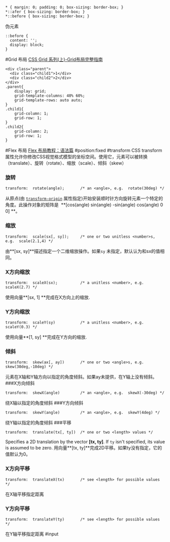 ```
* { margin: 0; padding: 0; box-sizing: border-box; }
*::afer { box-sizing: border-box; }
*::before { box-sizing: border-box; }
```
伪元素
```
::before {
  content: '';
  display: block;
}
```
#Grid 布局
[CSS Grid 系列(上)-Grid布局完整指南](https://zhuanlan.zhihu.com/p/33030746)
```
<div class="parent">
  <div class="child1">1</div>
  <div class="child2">2</div>
</div>
.parent{
    display: grid;
    grid-template-columns: 40% 60%;
    grid-template-rows: auto auto;
}
.child1{
    grid-column: 1;
    grid-row: 1;
}
.child2{
    grid-column: 2;
    grid-row: 1;
}
```
#Flex 布局
[Flex 布局教程：语法篇](http://www.ruanyifeng.com/blog/2015/07/flex-grammar.html)
#position:fixed
#transform
CSS transform 属性允许你修改CSS视觉格式模型的坐标空间。使用它，元素可以被转换（translate）、旋转（rotate）、缩放（scale）、倾斜（skew）
### 旋转
```
transform:  rotate(angle);       /* an <angle>, e.g.  rotate(30deg) */
```
从原点(由 [`transform-origin`](https://developer.mozilla.org/zh-CN/docs/Web/CSS/transform-origin "transform-origin CSS属性让你更改一个元素变形的原点。") 属性指定)开始安装顺时针方向旋转元素一个特定的角度。此操作对象的矩阵是  **[cos(angle) sin(angle) -sin(angle) cos(angle) 0 0] **。
### 缩放
```
transform:  scale(sx[, sy]);     /* one or two unitless <number>s, e.g.  scale(2.1,4) */
```
由**[sx, sy]**描述指定一个二维缩放操作。如果`sy` 未指定，默认认为和sx的值相同。
### X方向缩放
```
transform:  scaleX(sx);          /* a unitless <number>, e.g.  scaleX(2.7) */
```
使用向量**[sx, 1] **完成在X方向上的缩放.
### Y方向缩放
```
transform:  scaleY(sy)           /* a unitless <number>, e.g.  scaleY(0.3) */
```
使用向量**[1, sy] **完成在Y方向的缩放.
### 倾斜
```
transform:  skew(ax[, ay])       /* one or two <angle>s, e.g.  skew(30deg,-10deg) */
```
元素在X轴和Y轴方向以指定的角度倾斜。如果ay未提供，在Y轴上没有倾斜。
###X方向倾斜
```
transform:  skewX(angle)         /* an <angle>, e.g.  skewX(-30deg) */
```
绕X轴以指定的角度倾斜
###Y方向倾斜
```
transform:  skewY(angle)         /* an <angle>, e.g.  skewY(4deg) */
```
绕Y轴以指定的角度倾斜
###平移
```
transform:  translate(tx[, ty])  /* one or two <length> values */
```
Specifies a 2D translation by the vector **[tx, ty]**. If `ty` isn't specified, its value is assumed to be zero.
用向量**[tx, ty]**完成2D平移。如果ty没有指定，它的值默认为0。
### X方向平移
```
transform:  translateX(tx)       /* see <length> for possible values */
```
在X轴平移指定距离
### Y方向平移
```
transform:  translateY(ty)       /* see <length> for possible values */
```
在Y轴平移指定距离
#input
